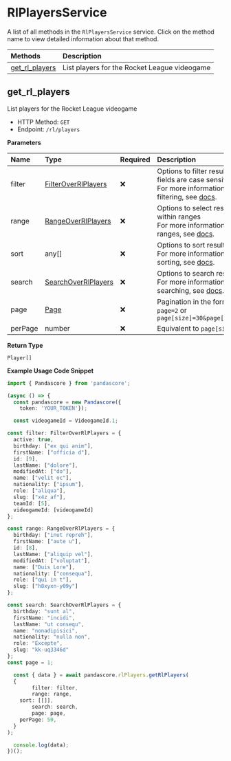 # RlPlayersService

A list of all methods in the `RlPlayersService` service. Click on the method name to view detailed information about that method.

| Methods                           | Description                                  |
| :-------------------------------- | :------------------------------------------- |
| [get_rl_players](#get_rl_players) | List players for the Rocket League videogame |

## get_rl_players

List players for the Rocket League videogame

- HTTP Method: `GET`
- Endpoint: `/rl/players`

**Parameters**

| Name    | Type                                                    | Required | Description                                                                                                                                         |
| :------ | :------------------------------------------------------ | :------- | :-------------------------------------------------------------------------------------------------------------------------------------------------- |
| filter  | [FilterOverRlPlayers](../models/FilterOverRlPlayers.md) | ❌       | Options to filter results. String fields are case sensitive <br/>For more information on filtering, see [docs](/docs/filtering-and-sorting#filter). |
| range   | [RangeOverRlPlayers](../models/RangeOverRlPlayers.md)   | ❌       | Options to select results within ranges <br/>For more information on ranges, see [docs](/docs/filtering-and-sorting#range).                         |
| sort    | any[]                                                   | ❌       | Options to sort results <br/>For more information on sorting, see [docs](/docs/filtering-and-sorting#sort).                                         |
| search  | [SearchOverRlPlayers](../models/SearchOverRlPlayers.md) | ❌       | Options to search results <br/>For more information on searching, see [docs](/docs/filtering-and-sorting#search).                                   |
| page    | [Page](../models/Page.md)                               | ❌       | Pagination in the form of `page=2` or `page[size]=30&page[number]=2`                                                                                |
| perPage | number                                                  | ❌       | Equivalent to `page[size]`                                                                                                                          |

**Return Type**

`Player[]`

**Example Usage Code Snippet**

```typescript
import { Pandascore } from 'pandascore';

(async () => {
  const pandascore = new Pandascore({
	token: 'YOUR_TOKEN'});

  const videogameId = VideogameId.1;

const filter: FilterOverRlPlayers = {
  active: true,
  birthday: ["ex qui anim"],
  firstName: ["officia d"],
  id: [9],
  lastName: ["dolore"],
  modifiedAt: ["do"],
  name: ["velit oc"],
  nationality: ["ipsum"],
  role: ["aliqua"],
  slug: ["x4z_af"],
  teamId: [5],
  videogameId: [videogameId]
};

const range: RangeOverRlPlayers = {
  birthday: ["inut repreh"],
  firstName: ["aute u"],
  id: [8],
  lastName: ["aliquip vel"],
  modifiedAt: ["voluptat"],
  name: ["Duis Lore"],
  nationality: ["consequa"],
  role: ["qui in t"],
  slug: ["h8xyxn-y09y"]
};

const search: SearchOverRlPlayers = {
  birthday: "sunt al",
  firstName: "incidi",
  lastName: "ut consequ",
  name: "nonadipisici",
  nationality: "nulla non",
  role: "Excepte",
  slug: "kk-uq3346d"
};
const page = 1;

  const { data } = await pandascore.rlPlayers.getRlPlayers(
  {
		filter: filter,
		range: range,
    sort: [[]],
		search: search,
		page: page,
    perPage: 50,
  }
);

  console.log(data);
})();
```
